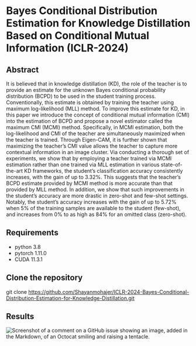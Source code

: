 # Bayes Conditional Distribution Estimation for Knowledge Distillation Based on Conditional Mutual Information (ICLR-2024)

## Abstract 
It is believed that in knowledge distillation (KD), the role of the teacher is to provide
an estimate for the unknown Bayes conditional probability distribution (BCPD) to
be used in the student training process. Conventionally, this estimate is obtained by
training the teacher using maximum log-likelihood (MLL) method. To improve
this estimate for KD, in this paper we introduce the concept of conditional mutual
information (CMI) into the estimation of BCPD and propose a novel estimator
called the maximum CMI (MCMI) method. Specifically, in MCMI estimation, both
the log-likelihood and CMI of the teacher are simultaneously maximized when the
teacher is trained. Through Eigen-CAM, it is further shown that maximizing the
teacher’s CMI value allows the teacher to capture more contextual information in
an image cluster. Via conducting a thorough set of experiments, we show that by
employing a teacher trained via MCMI estimation rather than one trained via MLL
estimation in various state-of-the-art KD frameworks, the student’s classification
accuracy consistently increases, with the gain of up to 3.32%. This suggests that
the teacher’s BCPD estimate provided by MCMI method is more accurate than
that provided by MLL method. In addition, we show that such improvements in
the student’s accuracy are more drastic in zero-shot and few-shot settings. Notably,
the student’s accuracy increases with the gain of up to 5.72% when 5% of the
training samples are available to the student (few-shot), and increases from 0%
to as high as 84% for an omitted class (zero-shot).



## Requirements
- python 3.8
- pytorch 1.11.0
- CUDA 11.3.1

## Clone the repository
git clone https://github.com/Shayanmohajer/ICLR-2024-Bayes-Conditional-Distribution-Estimation-for-Knowledge-Distillation.git


## Results
![Screenshot of a comment on a GitHub issue showing an image, added in the Markdown, of an Octocat smiling and raising a tentacle.](https://drive.google.com/file/d/1qYNDg85AGMRTsy87BOr6DfBIIFndn4hz/view?usp=sharing)

